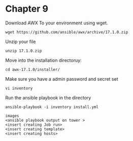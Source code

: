 # Chapter 9


Download AWX To your environment using wget.
```
wget https://github.com/ansible/awx/archive/17.1.0.zip
```
Unzip your file
```
unzip 17.1.0.zip
```
Move into the installation directoruy:
```
cd awx-17.1.0/installer/
```
Make sure you have a admin password and secret set
```
vi inventory 
```
Run the ansible playbook in the directory
```
ansible-playbook -i inventory install.yml
```

```
images
<ansible playbook output on tower >
<insert creating Job run>
<insert creating template>
<insert creating hosts>

```



